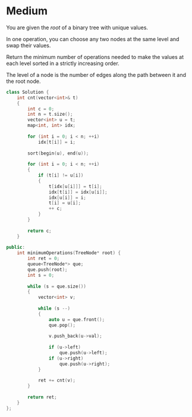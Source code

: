 # Medium

You are given the $root$ of a binary tree with unique values.

In one operation, you can choose any two nodes at the same level and swap their values.

Return the minimum number of operations needed to make the values at each level sorted in a strictly increasing order.

The level of a node is the number of edges along the path between it and the root node.

```cpp
class Solution {
    int cnt(vector<int>& t)
    {
        int c = 0;
        int n = t.size();
        vector<int> u = t;
        map<int, int> idx;
        
        for (int i = 0; i < n; ++i)
            idx[t[i]] = i;
        
        sort(begin(u), end(u));
        
        for (int i = 0; i < n; ++i)
        {
            if (t[i] != u[i])
            {
                t[idx[u[i]]] = t[i];
                idx[t[i]] = idx[u[i]];
                idx[u[i]] = i;
                t[i] = u[i];
                ++ c;
            }
        }
        
        return c;
    }
    
public:
    int minimumOperations(TreeNode* root) {
        int ret = 0;
        queue<TreeNode*> que;
        que.push(root);
        int s = 0;
        
        while (s = que.size())
        {
            vector<int> v;
            
            while (s --)
            {
                auto u = que.front();
                que.pop();
                
                v.push_back(u->val);
                
                if (u->left)
                    que.push(u->left);
                if (u->right)
                    que.push(u->right);
            }
            
            ret += cnt(v);
        }
        
        return ret;
    }
};
```
